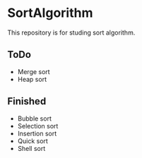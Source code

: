 # SortAlgorithm
This repository is for studing sort algorithm.

## ToDo
- Merge sort
- Heap sort

## Finished
- Bubble sort
- Selection sort
- Insertion sort
- Quick sort
- Shell sort
